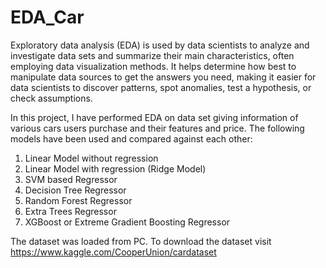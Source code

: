 # EDA_Car
Exploratory data analysis (EDA) is used by data scientists to analyze and investigate data sets and summarize their main characteristics, often employing data visualization methods. It helps determine how best to manipulate data sources to get the answers you need, making it easier for data scientists to discover patterns, spot anomalies, test a hypothesis, or check assumptions.

In this project, I have performed EDA on data set giving information of various cars users purchase and their features and price. The following models have been used and compared against each other:
1. Linear Model without regression
2. Linear Model with regression (Ridge Model)
3. SVM based Regressor
4. Decision Tree Regressor
5. Random Forest Regressor
6. Extra Trees Regressor
7. XGBoost or Extreme Gradient Boosting Regressor

The dataset was loaded from PC. To download the dataset visit https://www.kaggle.com/CooperUnion/cardataset 
